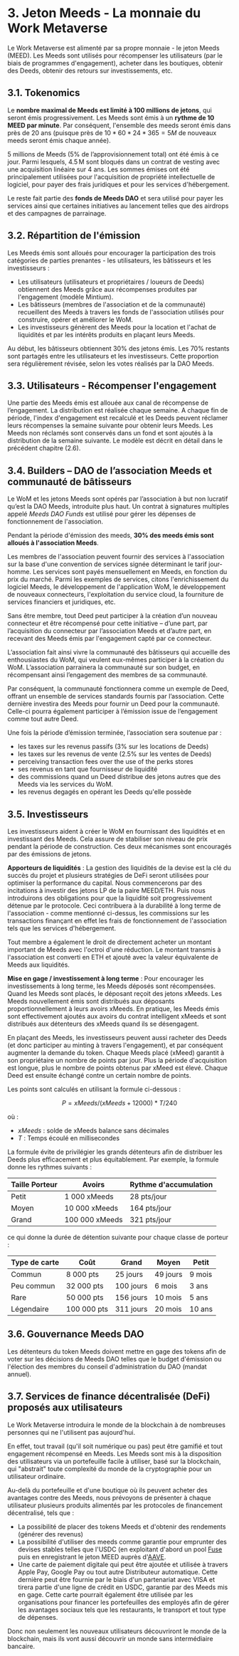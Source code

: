 # 3. Jeton Meeds - La monnaie du Work Metaverse

Le Work Metaverse est alimenté par sa propre monnaie - le jeton Meeds (MEED). Les Meeds sont utilisés pour récompenser les utilisateurs (par le biais de programmes d'engagement), acheter dans les boutiques, obtenir des Deeds, obtenir des retours sur investissements, etc.

## 3.1. Tokenomics

Le **nombre maximal de Meeds est limité à 100 millions de jetons**, qui seront émis progressivement. Les Meeds sont émis à un **rythme de 10 MEED par minute**. Par conséquent, l'ensemble des meeds seront émis dans près de 20 ans (puisque près de $10*60*24*365 = 5M$ de nouveaux meeds seront émis chaque année).

5 millions de Meeds (5% de l’approvisionnement total) ont été émis à ce jour. Parmi lesquels, 4.5 M sont bloqués dans un contrat de vesting avec une acquisition linéaire sur 4 ans. Les sommes émises ont été principalement utilisées pour l'acquisition de propriété intellectuelle de logiciel, pour payer des frais juridiques et pour les services d'hébergement.

Le reste fait partie des __fonds de Meeds DAO__ et sera utilisé pour payer les services ainsi que certaines initiatives au lancement telles que des airdrops et des campagnes de parrainage.


## 3.2. Répartition de l'émission

Les Meeds émis sont alloués pour encourager la participation des trois catégories de parties prenantes - les utilisateurs, les bâtisseurs et les investisseurs :

- Les utilisateurs (utilisateurs et propriétaires / loueurs de Deeds) obtiennent des Meeds grâce aux récompenses produites par l'engagement (modèle Mintium).
- Les bâtisseurs (membres de l'association et de la communauté) recueillent des Meeds à travers les fonds de l'association utilisés pour construire, opérer et améliorer le WoM.
- Les investisseurs génèrent des Meeds pour la location et l'achat de liquidités et par les intérêts produits en plaçant leurs Meeds.

Au début, les bâtisseurs obtiennent 30% des jetons émis. Les 70% restants sont partagés entre les utilisateurs et les investisseurs. Cette proportion sera régulièrement révisée, selon les votes réalisés par la DAO Meeds.

## 3.3. Utilisateurs - Récompenser l'engagement

Une partie des Meeds émis est allouée aux canal de récompense de l’engagement. La distribution est réalisée chaque semaine. A chaque fin de période, l'index d'engagement est recalculé et les Deeds peuvent réclamer leurs récompenses la semaine suivante pour obtenir leurs Meeds. Les Meeds non réclamés sont conservés dans un fond et sont ajoutés à la distribution de la semaine suivante. Le modèle est décrit en détail dans le précédent chapitre (2.6).

## 3.4. Builders – DAO de l’association Meeds et communauté de bâtisseurs

Le WoM et les jetons Meeds sont opérés par l’association à but non lucratif qu’est la DAO Meeds, introduite plus haut. Un contrat à signatures multiples appelé _Meeds DAO Funds_ est utilisé pour gérer les dépenses de fonctionnement de l'association.

Pendant la période d'émission des meeds, **30% des meeds émis sont alloués à l'association Meeds**.

Les membres de l'association peuvent fournir des services à l'association sur la base d'une convention de services signée déterminant le tarif jour-homme. Les services sont payés mensuellement en Meeds, en fonction du prix du marché. Parmi les exemples de services, citons l'enrichissement du logiciel Meeds, le développement de l'application WoM, le développement de nouveaux connecteurs, l'exploitation du service cloud, la fourniture de services financiers et juridiques, etc.

Sans être membre, tout Deed peut participer à la création d’un nouveau connecteur et être récompensé pour cette initiative – d’une part, par l’acquisition du connecteur par l’association Meeds et d’autre part, en recevant des Meeds émis par l'engagement capté par ce connecteur.

L’association fait ainsi vivre la communauté des bâtisseurs qui accueille des enthousiastes du WoM, qui veulent eux-mêmes participer à la création du WoM. L’association parrainera la communauté sur son budget, en récompensant ainsi l’engagement des membres de sa communauté.

Par conséquent, la communauté fonctionnera comme un exemple de Deed, offrant un ensemble de services standards fournis par l’association. Cette dernière investira des Meeds pour fournir un Deed pour la communauté. Celle-ci pourra également participer à l’émission issue de l’engagement comme tout autre Deed.

Une fois la période d’émission terminée, l’association sera soutenue par :

- les taxes sur les revenus passifs (3% sur les locations de Deeds)
- les taxes sur les revenus de vente (2.5% sur les ventes de Deeds)
- perceiving transaction fees over the use of the perks stores
- ses revenus en tant que fournisseur de liquidité
- des commissions quand un Deed distribue des jetons autres que des Meeds via les services du WoM.
- les revenus degagés en opérant les Deeds qu'elle possède


## 3.5. Investisseurs

Les investisseurs aident à créer le WoM en fournissant des liquidités et en investissant des Meeds. Cela assure de stabiliser son niveau de prix pendant la période de construction. Ces deux mécanismes sont encouragés par des émissions de jetons.

**Apporteurs de liquidités**
:   La gestion des liquidités de la devise est la clé du succès du projet et plusieurs stratégies de DeFi seront utilisées pour optimiser la performance du capital. Nous commencerons par des incitations à investir des jetons LP de la paire MEED/ETH. Puis nous introduirons des obligations pour que la liquidité soit progressivement détenue par le protocole. Ceci contribuera à la durabilité à long terme de l'association - comme mentionné ci-dessus, les commissions sur les transactions finançant en effet les frais de fonctionnement de l'association tels que les services d'hébergement.

Tout membre a également le droit de directement acheter un montant important de Meeds avec l'octroi d'une réduction. Le montant transmis à l'association est converti en ETH et ajouté avec la valeur équivalente de Meeds aux liquidités.

**Mise en gage / investissement à long terme**
:   Pour encourager les investissements à long terme, les Meeds déposés sont récompensées. Quand les Meeds sont placés, le déposant reçoit des jetons xMeeds. Les Meeds nouvellement émis sont distribués aux déposants proportionnellement à leurs avoirs xMeeds. En pratique, les Meeds émis sont effectivement ajoutés aux avoirs du contrat intelligent xMeeds et sont distribués aux détenteurs des xMeeds quand ils se désengagent.

En plaçant des Meeds, les investisseurs peuvent aussi racheter des Deeds (et donc participer au minting à travers l'engagement), et par conséquent augmenter la demande du token. Chaque Meeds placé (xMeed) garantit à son propriétaire un nombre de points par jour. Plus la période d'acquisition est longue, plus le nombre de points obtenus par xMeed est élevé. Chaque Deed est ensuite échangé contre un certain nombre de points.

Les points sont calculés en utilisant la formule ci-dessous :

 $$ P = xMeeds / (xMeeds + 12000) * T / 240 $$

 où :

- $xMeeds$ : solde de xMeeds balance  sans décimales
- $T$ : Temps écoulé en millisecondes

La formule évite de privilégier les grands détenteurs afin de distribuer les Deeds plus efficacement et plus équitablement. Par exemple, la formule donne les rythmes suivants :

| **Taille Porteur** | **Avoirs**     | **Rythme d'accumulation** |
| ------------------ | -------------- | ------------------------- |
| Petit              | 1 000 xMeeds   | 28 pts/jour               |
| Moyen              | 10 000 xMeeds  | 164 pts/jour              |
| Grand              | 100 000 xMeeds | 321 pts/jour              |


ce qui donne la durée de détention suivante pour chaque classe de porteur :

| **Type de carte** | **Coût**    | **Grand** | **Moyen** | **Petit** |
| ----------------- | ----------- | --------- | --------- | --------- |
| Commun            | 8 000 pts   | 25 jours  | 49 jours  | 9 mois    |
| Peu commun        | 32 000 pts  | 100 jours | 6 mois    | 3 ans     |
| Rare              | 50 000 pts  | 156 jours | 10 mois   | 5 ans     |
| Légendaire        | 100 000 pts | 311 jours | 20 mois   | 10 ans    |

## 3.6. Gouvernance Meeds DAO

Les détenteurs du token Meeds doivent mettre en gage des tokens afin de voter sur les décisions de Meeds DAO telles que le budget d'émission ou l'élection des membres du conseil d'administration du DAO (mandat annuel).

## 3.7. Services de finance décentralisée (DeFi) proposés aux utilisateurs

Le Work Metaverse introduira le monde de la blockchain à de nombreuses personnes qui ne l'utilisent pas aujourd'hui.

En effet, tout travail (qu'il soit numérique ou pas) peut être gamifié et tout engagement récompensé en Meeds. Les Meeds sont mis à la disposition des utilisateurs via un portefeuille facile à utiliser, basé sur la blockchain, qui "abstrait" toute complexité du monde de la cryptographie pour un utilisateur ordinaire.

Au-delà du portefeuille et d'une boutique où ils peuvent acheter des avantages contre des Meeds, nous prévoyons de présenter à chaque utilisateur plusieurs produits alimentés par les protocoles de financement décentralisé, tels que :

- La possibilité de placer des tokens Meeds et d'obtenir des rendements (générer des revenus)
- La possibilité d'utiliser des meeds comme garantie pour emprunter des devises stables telles que l'USDC (en exploitant d'abord un pool [Fuse](https://app.rari.capital/fuse) puis en enregistrant le jeton MEED auprès d'[AAVE](https://aave.com/).
- Une carte de paiement digitale qui peut être ajoutée et utilisée à travers Apple Pay, Google Pay ou tout autre Distributeur automatique. Cette dernière peut être fournie par le biais d'un partenariat avec VISA et tirera partie d'une ligne de crédit en USDC, garantie par des Meeds mis en gage. Cette carte pourrait également être utilisée par les organisations pour financer les portefeuilles des employés afin de gérer les avantages sociaux tels que les restaurants, le transport et tout type de dépenses.

Donc non seulement les nouveaux utilisateurs découvriront le monde de la blockchain, mais ils vont aussi découvrir un monde sans intermédiaire bancaire.

 
